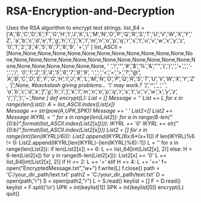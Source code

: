 # RSA-Encryption-and-Decryption
Uses the RSA algorithm to encrypt text strings.
list_64 = ['A','B','C','D','E','F','G','H','I','J','K','L','M','N','O','P','Q','R','S','T','U','V','W','X','Y','Z',
           'a','b','c','d','e','f','g','h','i','j','k','l','m','n','o','p','q','r','s','t','u','v','w','x','y','z',
           '0','1','2','3','4','5','6','7','8','9',
           '+','/'
          ]
list_ASCII = [None,None,None,None,None,None,None,None,None,None,None,None,None,None,None,None,None,None,None,None,None,None,None,None,None,None,None,None,None,None,None,None,
             ' ','!','"','#','$','%','&',"'",'(',')','*','+',',','-','.','/',
             '0','1','2','3','4','5','6','7','8','9',
             ':',';','<','=','>','?',"@",
             'A','B','C','D','E','F','G','H','I','J','K','L','M','N','O','P','Q','R','S','T','U','V','W','X','Y','Z',
             '[',None,     #backslash giving problems... '\\' may work.?
             ']','^','_','`',
             'a','b','c','d','e','f','g','h','i','j','k','l','m','n','o','p','q','r','s','t','u','v','w','x','y','z',
             '{','|','}','~',None
             ]
def encrypt(L):
    List = []
    Message = ''
    List += L
    for x in range(len(List)):
        A = list_ASCII.index(List[x])      
        Message += str(pow(A,UPK,SPK))
        Message += ' '
    List2=[]
    List2 += Message
    IKYRL = ''
    for x in range(len(List2)):
        for a in range(8-len("{0:b}".format(list_ASCII.index(List2[x])))):
            IKYRL += '0'
        IKYRL += str("{0:b}".format(list_ASCII.index(List2[x])))
    List2 = []
    for x in range(int((len(IKYRL)/6))):
        List2.append(IKYRL[6*x:6*(x+1)])
    if len(IKYRL)%6 != 0:
        List2.append(IKYRL[len(IKYRL)-(len(IKYRL)%6)::1])
    L = ''
    for x in range(len(List2)):
        if len(List2[x]) == 6:
            L += list_64[int(List2[x], 2)]
        else:
            H = 6-len(List2[x])
            for y in range(6-len(List2[x])):
                List2[x] += '0'
            L += list_64[int(List2[x], 2)]
            if H == 2:
                L += '='
            elif H == 4:
                L += '=='
    f= open("EncryptedMessage.txt","w+")
    f.write(L)
    f.close()
path = 'C:/your_dir_path/text.txt'
path2 = 'C:/your_dir_path/text.txt'
D = open(path,"r")
S = open(path2,"r")
L = S.read()
keylist = []
F = D.read()
keylist = F.split('\n')
UPK = int(keylist[1])
SPK = int(keylist[0])
encrypt(L)
quit()
